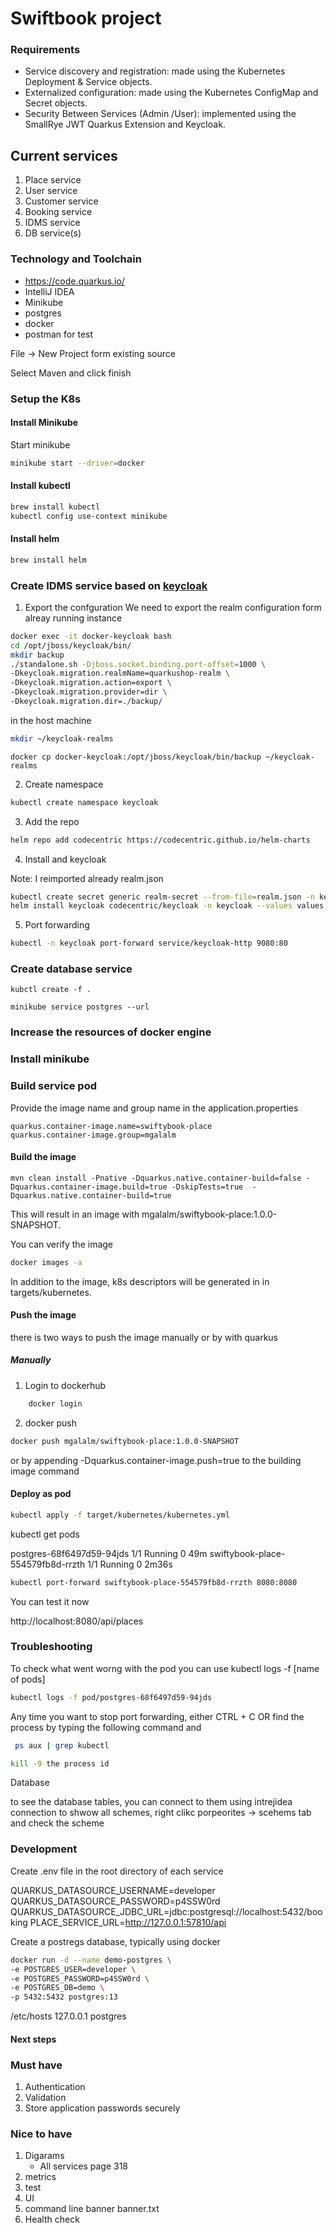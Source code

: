 # Swiftbook project

### Requirements 

- Service discovery and registration: made using the Kubernetes Deployment & Service objects.
- Externalized configuration: made using the Kubernetes ConfigMap and Secret objects.
- Security Between Services (Admin /User): implemented using the SmallRye JWT Quarkus Extension and Keycloak.

## Current services
1. Place service
2. User service
3. Customer service
4. Booking service 
5. IDMS service
6. DB service(s)


### Technology and Toolchain 

- https://code.quarkus.io/
- IntelliJ IDEA
- Minikube
- postgres
- docker
- postman for test

File -> New Project form existing source

Select Maven and click finish 
### Setup the K8s

#### Install Minikube
Start minikube
```sh
minikube start --driver=docker
```
#### Install kubectl
```sh
brew install kubectl 
kubectl config use-context minikube
```
#### Install helm
```sh
brew install helm
```

### Create IDMS service based on [keycloak](https://www.keycloak.org/)

1. Export the confguration 
We need to export the realm configuration form alreay running instance

```sh
docker exec -it docker-keycloak bash
cd /opt/jboss/keycloak/bin/
mkdir backup
./standalone.sh -Djboss.socket.binding.port-offset=1000 \
-Dkeycloak.migration.realmName=quarkushop-realm \
-Dkeycloak.migration.action=export \
-Dkeycloak.migration.provider=dir \
-Dkeycloak.migration.dir=./backup/
```

in the host machine 
```sh
mkdir ~/keycloak-realms
```

```
docker cp docker-keycloak:/opt/jboss/keycloak/bin/backup ~/keycloak-realms
```


2. Create namespace
```sh
kubectl create namespace keycloak
```
3. Add the repo 

```sh
helm repo add codecentric https://codecentric.github.io/helm-charts
```
4. Install and keycloak

Note: I reimported already realm.json
 
```sh
kubectl create secret generic realm-secret --from-file=realm.json -n keycloak
helm install keycloak codecentric/keycloak -n keycloak --values values.yaml
```

5. Port forwarding  
```sh
kubectl -n keycloak port-forward service/keycloak-http 9080:80
```

### Create database service 
```
kubctl create -f .
```
```
minikube service postgres --url
```


### Increase the resources of docker engine 
### Install minikube

### Build service pod
Provide the image name and group name in the application.properties

```
quarkus.container-image.name=swiftybook-place
quarkus.container-image.group=mgalalm
```
#### Build the image 
```
mvn clean install -Pnative -Dquarkus.native.container-build=false -Dquarkus.container-image.build=true -DskipTests=true  -Dquarkus.native.container-build=true
```

This will result in an image with mgalalm/swiftybook-place:1.0.0-SNAPSHOT. 


You can verify the image 
```sh
docker images -a
```

In addition to the image, k8s descriptors will be generated in in targets/kubernetes.

#### Push the image 

there is two ways to push the image manually or by with quarkus
##### Manually
1. Login to dockerhub
```sh
    docker login 
```
2. docker push 
```sh
docker push mgalalm/swiftybook-place:1.0.0-SNAPSHOT
```

or by appending -Dquarkus.container-image.push=true to the building image command
#### Deploy as pod 
```sh
kubectl apply -f target/kubernetes/kubernetes.yml
```
kubectl get pods

postgres-68f6497d59-94jds           1/1     Running   0          49m
swiftybook-place-554579fb8d-rrzth   1/1     Running   0          2m36s

```sh
kubectl port-forward swiftybook-place-554579fb8d-rrzth 8080:8080
```

You can test it now 

http://localhost:8080/api/places

### Troubleshooting 

To check what went worng with the pod you can use kubectl logs -f [name of pods]

```sh
kubectl logs -f pod/postgres-68f6497d59-94jds
```

Any time you want to stop port forwarding, either CTRL + C OR find the process by typing the following command and 

```sh
 ps aux | grep kubectl 
``` 
```sh
kill -9 the process id 
```

Database

to see the database tables, you can connect to them using intrejidea connection to shwow all schemes, right clikc porpeorites -> scehems tab and check the scheme 




### Development 


Create .env file in the root directory of each service

QUARKUS_DATASOURCE_USERNAME=developer
QUARKUS_DATASOURCE_PASSWORD=p4SSW0rd
QUARKUS_DATASOURCE_JDBC_URL=jdbc:postgresql://localhost:5432/booking
PLACE_SERVICE_URL=http://127.0.0.1:57810/api

Create a postregs database, typically using docker
```sh
docker run -d --name demo-postgres \
-e POSTGRES_USER=developer \
-e POSTGRES_PASSWORD=p4SSW0rd \
-e POSTGRES_DB=demo \
-p 5432:5432 postgres:13
```
/etc/hosts
127.0.0.1 postgres
#### Next steps
### Must have 
1. Authentication
2. Validation
3. Store application passwords securely 

### Nice to have
1. Digarams
   -  All services page 318
2. metrics
3. test
4. UI
5. command line banner banner.txt
6. Health check
